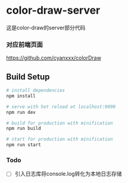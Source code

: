 # color-draw-server
这是color-draw的server部分代码

### 对应前端页面
https://github.com/cyanxxx/colorDraw

## Build Setup

``` bash
# install dependencies
npm install

# serve with hot reload at localhost:9090
npm run dev

# build for production with minification
npm run build

# start for production with minification
npm run start
```

### Todo
- [ ] 引入日志库将console.log转化为本地日志存储